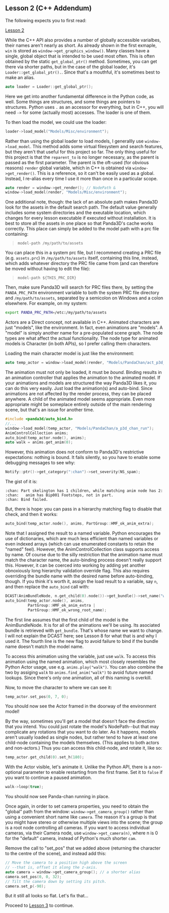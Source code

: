 Lesson 2 (C++ Addendum)
-----------------------

The following expects you to first read:

[Lesson 2](https://arsthaumaturgis.github.io/Panda3DTutorial.io/tutorial/tut_lesson02.html)

While the C++ API also provides a number of globally accessible
varialbes, their names aren't nearly as short.  As already shown in
the first exmaple, `win` is stored as `window->get_graphics_window()`.
Many classes have a single, global object that is intended to be used
most often.  This is often obtained by the static `get_global_ptr()`
method.  Sometimes, you can get there via shorter paths, but in the
case of the global loader, it's `Loader::get_global_ptr().`.  Since
that's a mouthful, it's sometimes best to make an alias.

```c++
auto loader = Loader::get_global_ptr();
```

Here we get into another fundamental difference in the Python code, as
well.  Some things are structures, and some things are pointers to
structures.  Python uses `.` as an accessor for everything, but in
C++, you will need `->` for some (actually most) accesses.  The loader
is one of them.

To then load the model, we could use the loader:

```c++
loader->load_model("Models/Misc/environment");
```

Rather than using the global loader to load models, I generallly use
`window->load_model`.  This method adds some virtual filesystem and
search features, but they aren't that useful for this project so far. 
The only thing useful for this project is that the `reparent_to` is no
longer necessary, as the parent is passed as the first parameter.  The
parent is the oft-used (for obvious reasons) `render` global variable,
which in C++ is obtained via `window->get_render()`.  This is a
reference, so it can't be easily used as a global.  Instead, I
re-alias every time I use it more than once in a particular scope.

```c++
auto render = window->get_render(); // NodePath &
window->load_model(render, "Models/Misc/environment");
```

One additional note, though: the lack of an absolute path makes
Panda3D look for the assets in the default search path.   The default
value generally includes some system directories and the exeutable
location, which changes for every lesson executable if executed
without installation.  It is best to store all the assets in one place
so that Panda3D's cache works correctly.  This place can simply be
added to the model path with a prc file containing:

>     model-path /my/path/to/assets

You can place this in a system prc file, but I recommend creating a
PRC file (e.g. `assets.prc`) in `/my/path/to/assets` itself, containing
this line, instead, which adds whatever directory the PRC file came
from (and can therefore be moved without having to edit the file):

>     model-path ${THIS_PRC_DIR}

Then, make sure Panda3D will search for PRC files there, by setting
the `PANDA_PRC_PATH` environment variable to both the system PRC file
directory and `/my/path/to/assets`, separated by a semicolon on Windows
and a colon elsewhere.  For example, on my system:

```sh
export PANDA_PRC_PATH=/etc:/my/path/to/assets
```

Actors are a Direct concept, not available in C++.  Animated
characters are just "models", like the environment.  In fact, even
animations are "models".  A "model" is simply another name for a
pre-populated scene graph.  The node types are what affect the actual
functionality.  The node type for animated models is Character (in
both APIs), so I prefer calling them characters.

Loading the main character model is just like the environment:

```c++
auto temp_actor = window->load_model(render, "Models/PandaChan/act_p3d_chan");
```

The animation must not only be loaded, it must be *bound*.  Binding
results in an animation controller that applies the animation to the
animated model.  If your animations and models are structured the way
Panda3D likes it, you can do this very easily.  Just load the
animation(s) and auto-bind.  Since animations are not affected by the
render process, they can be placed anywhere.  A child of the animated
model seems appropriate.  Even more appropriate might be someplace
entirely outside of the main rendering scene, but that's an issue for
another time.

```c++
#include <panda3d/auto_bind.h>
//...
window->load_model(temp_actor, "Models/PandaChan/a_p3d_chan_run");
AnimControlCollection anims;
auto_bind(temp_actor.node(), anims);
auto walk = anims.get_anim(0);
```

However, this animation does not conform to Panda3D's restrictive
expectations:  nothing is bound.  It fails silently, so you have to
enable some debugging messages to see why:

```c++
Notify::ptr()->get_category(":chan")->set_severity(NS_spam);
```

The gist of it is:

```
:chan: Part skelington has 1 children, while matching anim node has 2:
:chan:   anim has Bip001 Footsteps, not in part.
:chan: Bind failed.
```

But, there is hope:  you can pass in a hierarchy matching flag to
disable that check, and then it works:

```c++
auto_bind(temp_actor.node(), anims, PartGroup::HMF_ok_anim_extra);
```

Note that I assigned the result to a named variable.  Python
encourages the use of dictionaries, which are much less efficient than
named variables or even indexed arrays (which can use enumerated
constants to retain the "named" feel).  However, the
AnimControlCollection class supports access by name.  Of course due to
the silly restriction that the animation name must match the character
name, the auto-binding process doesn't really support this.  However,
it can be coerced into working by adding yet another obnoxiously long
hierarchy validation override flag.  This also requires overriding the
bundle name with the desired name before auto-binding, though.  If you
think it's worth it, assign the load result to a variable, say `n`,
and then replace the `auto_bind` call with:

```c++
DCAST(AnimBundleNode, n.get_child(0).node())->get_bundle()->set_name("walk");
auto_bind(temp_actor.node(), anims,
          PartGroup::HMF_ok_anim_extra |
          PartGroup::HMF_ok_wrong_root_name);
```

The first line assumes that the first child of the model is the
AnimBundleNode.  It is for all of the animations we'll be using.  Its
asociated bundle is retrieved with `get_bundle`.  That's whose name we
want to change.  I will not explain the DCAST here; see Lesson 8 for
what that is and why I used it.  The fourth line is the new flag to
avoid failure to bind if the bundle name doesn't match the model name.

To access this animation using the variable, just use `walk`.  To
access this animation using the named animation, which most closely
resembles the Python Actor usage, use e.g. `anims.play("walk")`.  You
can also combine the two by assiging `walk` to
`anims.find_anim("walk")` to avoid future named lookups.  Since
there's only one animation, all of this naming is overkill.

Now, to move the character to where we can see it:

```c++
temp_actor.set_pos(0, 7, 0);
```

You should now see the Actor framed in the doorway of the environment model!

By the way, sometimes you'll get a model that doesn't face the direction that you intend. You could just rotate the model's NodePath--but that may complicate any rotations that you want to do later. As it happens, models aren't usually loaded as single nodes, but rather tend to have at least one child-node containing the models themselves. (This applies to both actors and non-actors.) Thus you can access this child-node, and rotate it, like so:

```c++
temp_actor.get_child(0).set_h(180);
```

With the Actor visible, let's animate it.  Unlike the Python API,
there is a non-optional parameter to enable restarting from the first
frame.  Set it to `false` if you want to continue a paused animation.

```c++
walk->loop(true);
```

You should now see Panda-chan running in place.

Once again, in order to set camera properties, you need to obtain the
"global" path from the window: `window->get_camera_group()` rather
than using a convenient short name like `camera`.  The reason it's a
group is that you might have stereo or otherwise multiple views into
the scene; the group is a root node controlling all cameras.  If you
want to access individual cameras, via their Camera node, use
`window->get_camera(n)`, where n is 0 for the "default" camera,
instead of Python's much shorter `cam`.

Remove the call to "set_pos" that we added above (returning the
character to the centre of the scene), and instead add this:

```c++
// Move the camera to a position high above the screen
// --that is, offset it along the z-axis.
auto camera = window->get_camera_group(); // a shorter alias
camera.set_pos(0, 0, 32);
// Tilt the camera down by setting its pitch.
camera.set_p(-90);
```

But it still all looks so flat. Let's fix that...

Proceed to [Lesson 3](../Lesson3) to continue.
